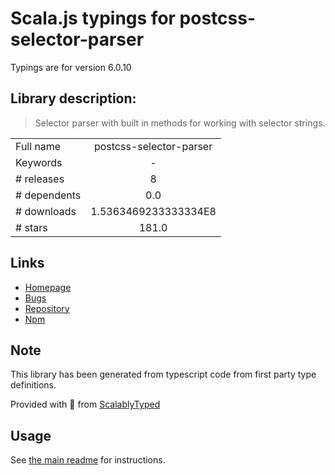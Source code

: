 
# Scala.js typings for postcss-selector-parser

Typings are for version 6.0.10

## Library description:
> Selector parser with built in methods for working with selector strings.

|                    |                 |
| ------------------ | :-------------: |
| Full name          | postcss-selector-parser |
| Keywords           | - |
| # releases         | 8 |
| # dependents       | 0.0 |
| # downloads        | 1.5363469233333334E8 |
| # stars            | 181.0 |

## Links
- [Homepage](https://github.com/postcss/postcss-selector-parser)
- [Bugs](https://github.com/postcss/postcss-selector-parser/issues)
- [Repository](https://github.com/postcss/postcss-selector-parser)
- [Npm](https://www.npmjs.com/package/postcss-selector-parser)
    


## Note
This library has been generated from typescript code from first party type definitions.

Provided with :purple_heart: from [ScalablyTyped](https://github.com/oyvindberg/ScalablyTyped)

## Usage
See [the main readme](../../readme.md) for instructions.


